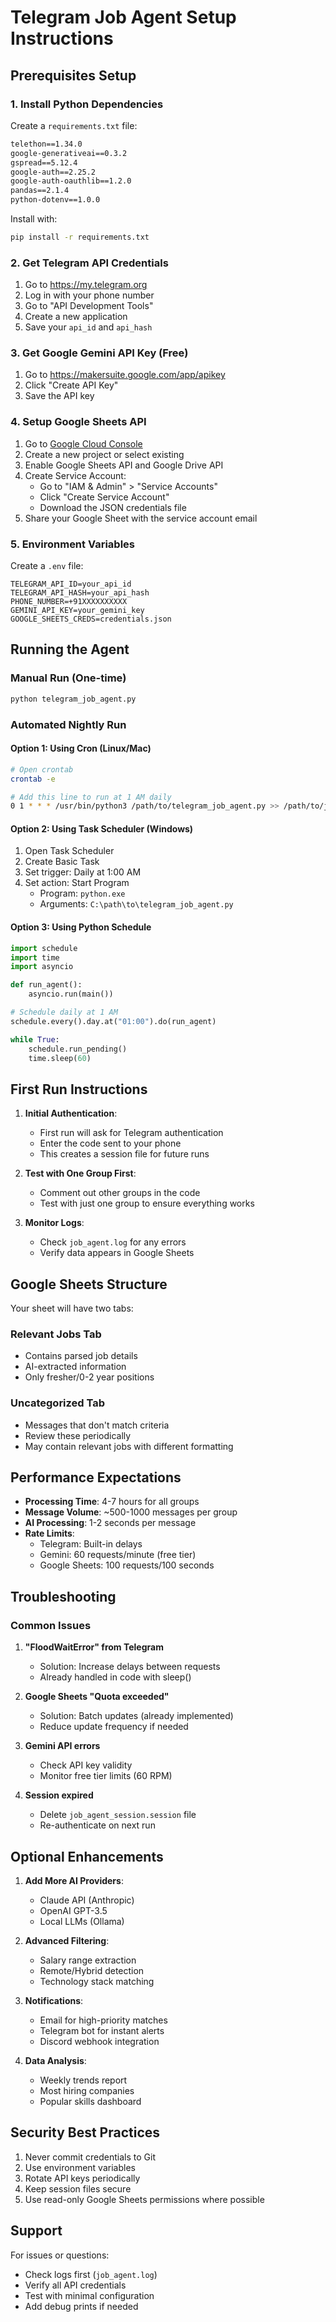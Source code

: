 # Telegram Job Agent Setup Instructions

## Prerequisites Setup

### 1. Install Python Dependencies

Create a `requirements.txt` file:

```txt
telethon==1.34.0
google-generativeai==0.3.2
gspread==5.12.4
google-auth==2.25.2
google-auth-oauthlib==1.2.0
pandas==2.1.4
python-dotenv==1.0.0
```

Install with:
```bash
pip install -r requirements.txt
```

### 2. Get Telegram API Credentials

1. Go to https://my.telegram.org
2. Log in with your phone number
3. Go to "API Development Tools"
4. Create a new application
5. Save your `api_id` and `api_hash`

### 3. Get Google Gemini API Key (Free)

1. Go to https://makersuite.google.com/app/apikey
2. Click "Create API Key"
3. Save the API key

### 4. Setup Google Sheets API

1. Go to [Google Cloud Console](https://console.cloud.google.com/)
2. Create a new project or select existing
3. Enable Google Sheets API and Google Drive API
4. Create Service Account:
   - Go to "IAM & Admin" > "Service Accounts"
   - Click "Create Service Account"
   - Download the JSON credentials file
5. Share your Google Sheet with the service account email

### 5. Environment Variables

Create a `.env` file:

```env
TELEGRAM_API_ID=your_api_id
TELEGRAM_API_HASH=your_api_hash
PHONE_NUMBER=+91XXXXXXXXXX
GEMINI_API_KEY=your_gemini_key
GOOGLE_SHEETS_CREDS=credentials.json
```

## Running the Agent

### Manual Run (One-time)
```bash
python telegram_job_agent.py
```

### Automated Nightly Run

#### Option 1: Using Cron (Linux/Mac)
```bash
# Open crontab
crontab -e

# Add this line to run at 1 AM daily
0 1 * * * /usr/bin/python3 /path/to/telegram_job_agent.py >> /path/to/job_agent.log 2>&1
```

#### Option 2: Using Task Scheduler (Windows)
1. Open Task Scheduler
2. Create Basic Task
3. Set trigger: Daily at 1:00 AM
4. Set action: Start Program
   - Program: `python.exe`
   - Arguments: `C:\path\to\telegram_job_agent.py`

#### Option 3: Using Python Schedule
```python
import schedule
import time
import asyncio

def run_agent():
    asyncio.run(main())

# Schedule daily at 1 AM
schedule.every().day.at("01:00").do(run_agent)

while True:
    schedule.run_pending()
    time.sleep(60)
```

## First Run Instructions

1. **Initial Authentication**: 
   - First run will ask for Telegram authentication
   - Enter the code sent to your phone
   - This creates a session file for future runs

2. **Test with One Group First**:
   - Comment out other groups in the code
   - Test with just one group to ensure everything works

3. **Monitor Logs**:
   - Check `job_agent.log` for any errors
   - Verify data appears in Google Sheets

## Google Sheets Structure

Your sheet will have two tabs:

### Relevant Jobs Tab
- Contains parsed job details
- AI-extracted information
- Only fresher/0-2 year positions

### Uncategorized Tab
- Messages that don't match criteria
- Review these periodically
- May contain relevant jobs with different formatting

## Performance Expectations

- **Processing Time**: 4-7 hours for all groups
- **Message Volume**: ~500-1000 messages per group
- **AI Processing**: 1-2 seconds per message
- **Rate Limits**: 
  - Telegram: Built-in delays
  - Gemini: 60 requests/minute (free tier)
  - Google Sheets: 100 requests/100 seconds

## Troubleshooting

### Common Issues

1. **"FloodWaitError" from Telegram**
   - Solution: Increase delays between requests
   - Already handled in code with sleep()

2. **Google Sheets "Quota exceeded"**
   - Solution: Batch updates (already implemented)
   - Reduce update frequency if needed

3. **Gemini API errors**
   - Check API key validity
   - Monitor free tier limits (60 RPM)

4. **Session expired**
   - Delete `job_agent_session.session` file
   - Re-authenticate on next run

## Optional Enhancements

1. **Add More AI Providers**:
   - Claude API (Anthropic)
   - OpenAI GPT-3.5
   - Local LLMs (Ollama)

2. **Advanced Filtering**:
   - Salary range extraction
   - Remote/Hybrid detection
   - Technology stack matching

3. **Notifications**:
   - Email for high-priority matches
   - Telegram bot for instant alerts
   - Discord webhook integration

4. **Data Analysis**:
   - Weekly trends report
   - Most hiring companies
   - Popular skills dashboard

## Security Best Practices

1. Never commit credentials to Git
2. Use environment variables
3. Rotate API keys periodically
4. Keep session files secure
5. Use read-only Google Sheets permissions where possible

## Support

For issues or questions:
- Check logs first (`job_agent.log`)
- Verify all API credentials
- Test with minimal configuration
- Add debug prints if needed